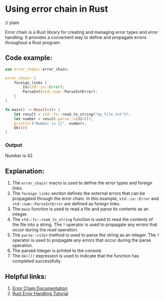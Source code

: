 # Using error chain in Rust
// plain

Error chain is a Rust library for creating and managing error types and error handling. It provides a convenient way to define and propagate errors throughout a Rust program.

## Code example:

```rust
use error_chain::error_chain;

error_chain! {
    foreign_links {
        Io(std::io::Error);
        ParseInt(std::num::ParseIntError);
    }
}

fn main() -> Result<()> {
    let result = std::fs::read_to_string("my_file.txt")?;
    let number = result.parse::<i32>()?;
    println!("Number is {}", number);
    Ok(())
}
```

### Output

Number is 42

## Explanation:

1. The `error_chain!` macro is used to define the error types and foreign links.
2. The `foreign_links` section defines the external errors that can be propagated through the error chain. In this example, `std::io::Error` and `std::num::ParseIntError` are defined as foreign links.
3. The `main` function is used to read a file and parse its contents as an integer.
4. The `std::fs::read_to_string` function is used to read the contents of the file into a string. The `?` operator is used to propagate any errors that occur during the read operation.
5. The `parse::<i32>` method is used to parse the string as an integer. The `?` operator is used to propagate any errors that occur during the parse operation.
6. The parsed integer is printed to the console.
7. The `Ok(())` expression is used to indicate that the function has completed successfully.

## Helpful links:

1. [Error Chain Documentation](https://docs.rs/error-chain/0.12.1/error_chain/)
2. [Rust Error Handling Tutorial](https://doc.rust-lang.org/book/ch09-00-error-handling.html)